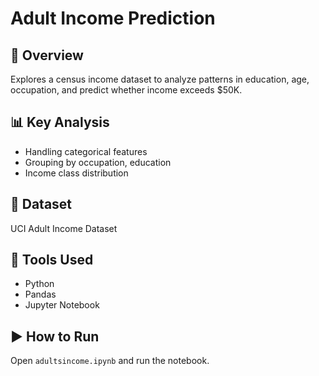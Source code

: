 # Adult Income Prediction

## 📌 Overview
Explores a census income dataset to analyze patterns in education, age, occupation, and predict whether income exceeds $50K.

## 📊 Key Analysis
- Handling categorical features
- Grouping by occupation, education
- Income class distribution

## 📁 Dataset
UCI Adult Income Dataset

## 🧰 Tools Used
- Python
- Pandas
- Jupyter Notebook

## ▶️ How to Run
Open `adultsincome.ipynb` and run the notebook.
